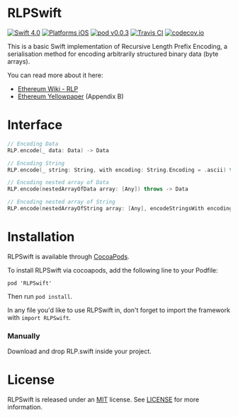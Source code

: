 # RLPSwift
[![Swift 4.0](https://img.shields.io/badge/Swift-4.0-orange.svg?style=flat)](https://developer.apple.com/swift/)
[![Platforms iOS](https://img.shields.io/badge/Platforms-iOS-lightgray.svg?style=flat)](https://developer.apple.com/swift/)
[![pod v0.0.3](https://img.shields.io/badge/pod-v0.0.3-blue.svg)](https://cocoapods.org)
[![Travis CI](https://travis-ci.org/bitfwdcommunity/RLPSwift.svg?branch=master)](https://travis-ci.org/bitfwdcommunity/RLPSwift)
[![codecov.io](https://codecov.io/gh/bitfwdcommunity/RLPSwift/branch/master/graph/badge.svg)](https://codecov.io/gh/bitfwdcommunity/RLPSwift/branch/master)

This is a basic Swift implementation of Recursive Length Prefix Encoding, a serialisation method for encoding arbitrarily structured binary data (byte arrays).

You can read more about it here:
* [Ethereum Wiki - RLP](https://github.com/ethereum/wiki/wiki/RLP)
* [Ethereum Yellowpaper](https://ethereum.github.io/yellowpaper/paper.pdf) (Appendix B)

# Interface

```swift
// Encoding Data
RLP.encode(_ data: Data) -> Data

// Encoding String
RLP.encode(_ string: String, with encoding: String.Encoding = .ascii) throws -> Data

// Encoding nested array of Data
RLP.encode(nestedArrayOfData array: [Any]) throws -> Data

// Encoding nested array of String
RLP.encode(nestedArrayOfString array: [Any], encodeStringsWith encoding: String.Encoding = .ascii) throws -> Data
```

# Installation

RLPSwift is available through [CocoaPods](http://cocoapods.org).

To install RLPSwift via cocoapods, add the following line to your Podfile:

```
pod 'RLPSwift'
```

Then run `pod install`.

In any file you'd like to use RLPSwift in, don't forget to
import the framework with `import RLPSwift`.

### Manually
Download and drop RLP.swift inside your project.

# License

RLPSwift is released under an [MIT](https://tldrlegal.com/license/mit-license) license. See [LICENSE](LICENSE) for more information.
